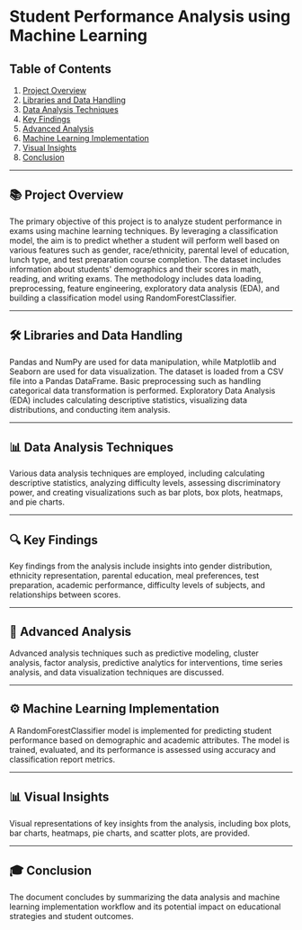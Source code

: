 # Student Performance Analysis using Machine Learning

## Table of Contents
1. [Project Overview](#project-overview)
2. [Libraries and Data Handling](#libraries-and-data-handling)
3. [Data Analysis Techniques](#data-analysis-techniques)
4. [Key Findings](#key-findings)
5. [Advanced Analysis](#advanced-analysis)
6. [Machine Learning Implementation](#machine-learning-implementation)
7. [Visual Insights](#visual-insights)
8. [Conclusion](#conclusion)

---

## 📚 Project Overview
The primary objective of this project is to analyze student performance in exams using machine learning techniques. By leveraging a classification model, the aim is to predict whether a student will perform well based on various features such as gender, race/ethnicity, parental level of education, lunch type, and test preparation course completion. The dataset includes information about students' demographics and their scores in math, reading, and writing exams. The methodology includes data loading, preprocessing, feature engineering, exploratory data analysis (EDA), and building a classification model using RandomForestClassifier.

---

## 🛠️ Libraries and Data Handling
Pandas and NumPy are used for data manipulation, while Matplotlib and Seaborn are used for data visualization. The dataset is loaded from a CSV file into a Pandas DataFrame. Basic preprocessing such as handling categorical data transformation is performed. Exploratory Data Analysis (EDA) includes calculating descriptive statistics, visualizing data distributions, and conducting item analysis.

---

## 📊 Data Analysis Techniques
Various data analysis techniques are employed, including calculating descriptive statistics, analyzing difficulty levels, assessing discriminatory power, and creating visualizations such as bar plots, box plots, heatmaps, and pie charts.

---

## 🔍 Key Findings
Key findings from the analysis include insights into gender distribution, ethnicity representation, parental education, meal preferences, test preparation, academic performance, difficulty levels of subjects, and relationships between scores.

---

## 🚀 Advanced Analysis
Advanced analysis techniques such as predictive modeling, cluster analysis, factor analysis, predictive analytics for interventions, time series analysis, and data visualization techniques are discussed.

---

## ⚙️ Machine Learning Implementation
A RandomForestClassifier model is implemented for predicting student performance based on demographic and academic attributes. The model is trained, evaluated, and its performance is assessed using accuracy and classification report metrics.

---

## 📊 Visual Insights
Visual representations of key insights from the analysis, including box plots, bar charts, heatmaps, pie charts, and scatter plots, are provided.

---

## 🎓 Conclusion
The document concludes by summarizing the data analysis and machine learning implementation workflow and its potential impact on educational strategies and student outcomes.
